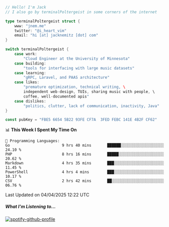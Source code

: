 ```go
// Hello! I'm Jack
// I also go by terminalPoltergeist in some corners of the internet

type terminalPoltergeist struct {
    www: "jnem.me"
    twitter: "@i_heart_vim"
    email: "hi [at] jacknemitz [dot] com"
}

switch terminalPoltergeist {
    case work:
        "Cloud Engineer at the University of Minnesota"
    case building:
        "tools for interfacing with large music datasets"
    case learning:
        "gRPC, Laravel, and PAAS architecture"
    case likes:
        "premature optimization, technical writing, \
        independent web-design, TUIs, sharing music with people, \
        coffee, well-documented apis"
    case dislikes:
        "politics, clutter, lack of communication, inactivity, Java"
}

const pubKey = "FBE5 6654 5B22 93FE CF7A  3FED FEBC 141E 4B2F CF62"
```

<!--START_SECTION:waka-->
📊 **This Week I Spent My Time On** 

```text
💬 Programming Languages: 
Go                       9 hrs 40 mins       ██████░░░░░░░░░░░░░░░░░░░   24.10 % 
PHP                      8 hrs 16 mins       █████░░░░░░░░░░░░░░░░░░░░   20.62 % 
Markdown                 4 hrs 35 mins       ███░░░░░░░░░░░░░░░░░░░░░░   11.45 % 
PowerShell               4 hrs 4 mins        ███░░░░░░░░░░░░░░░░░░░░░░   10.17 % 
CSV                      2 hrs 42 mins       ██░░░░░░░░░░░░░░░░░░░░░░░   06.76 % 
```


 Last Updated on 04/04/2025 12:22 UTC
<!--END_SECTION:waka-->

##### What I'm Listening to...

[![spotify-github-profile](https://jnem.me/listening-item?maxAge=2592000)](https://jnem.me/listening)
